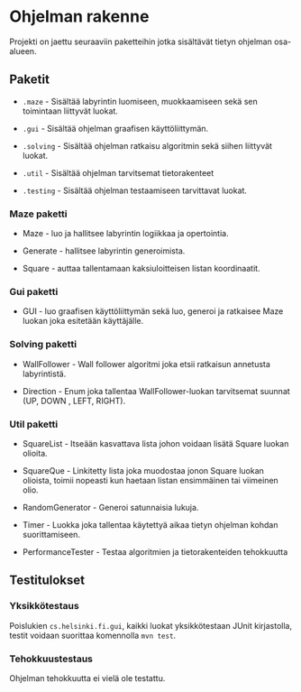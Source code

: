 # Ohjelman rakenne

Projekti on jaettu seuraaviin paketteihin jotka sisältävät tietyn ohjelman osa-alueen.

## Paketit

* `.maze` - Sisältää labyrintin luomiseen, muokkaamiseen sekä sen toimintaan liittyvät luokat.

* `.gui` - Sisältää ohjelman graafisen käyttöliittymän.

* `.solving` - Sisältää ohjelman ratkaisu algoritmin sekä siihen liittyvät luokat.

* `.util` - Sisältää ohjelman tarvitsemat tietorakenteet

* `.testing` - Sisältää ohjelman testaamiseen tarvittavat luokat.

### Maze paketti

* Maze - luo ja hallitsee labyrintin logiikkaa ja opertointia.

* Generate - hallitsee labyrintin generoimista.

* Square - auttaa tallentamaan kaksiuloitteisen listan koordinaatit.

### Gui paketti

* GUI - luo graafisen käyttöliittymän sekä luo, generoi ja ratkaisee Maze luokan joka esitetään käyttäjälle.

### Solving paketti

* WallFollower - Wall follower algoritmi joka etsii ratkaisun annetusta labyrintistä. 

* Direction - Enum joka tallentaa WallFollower-luokan tarvitsemat suunnat (UP, DOWN , LEFT, RIGHT).

### Util paketti

* SquareList - Itseään kasvattava lista johon voidaan lisätä Square luokan olioita.

* SquareQue - Linkitetty lista joka muodostaa jonon Square luokan olioista, toimii nopeasti kun haetaan listan ensimmäinen tai viimeinen olio.

* RandomGenerator - Generoi satunnaisia lukuja.

* Timer - Luokka joka tallentaa käytettyä aikaa tietyn ohjelman kohdan suorittamiseen.

* PerformanceTester - Testaa algoritmien ja tietorakenteiden tehokkuutta

## Testitulokset

### Yksikkötestaus

Poislukien `cs.helsinki.fi.gui`, kaikki luokat yksikkötestaan JUnit kirjastolla, testit voidaan suorittaa komennolla `mvn test`.

### Tehokkuustestaus

Ohjelman tehokkuutta ei vielä ole testattu.
